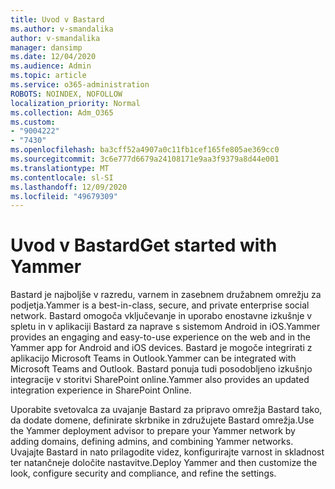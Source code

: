 ```yaml
---
title: Uvod v Bastard
ms.author: v-smandalika
author: v-smandalika
manager: dansimp
ms.date: 12/04/2020
ms.audience: Admin
ms.topic: article
ms.service: o365-administration
ROBOTS: NOINDEX, NOFOLLOW
localization_priority: Normal
ms.collection: Adm_O365
ms.custom:
- "9004222"
- "7430"
ms.openlocfilehash: ba3cff52a4907a0c11fb1cef165fe805ae369cc0
ms.sourcegitcommit: 3c6e777d6679a24108171e9aa3f9379a8d44e001
ms.translationtype: MT
ms.contentlocale: sl-SI
ms.lasthandoff: 12/09/2020
ms.locfileid: "49679309"
---
```

# <a name="get-started-with-yammer"></a><span data-ttu-id="715ab-102">Uvod v Bastard</span><span class="sxs-lookup"><span data-stu-id="715ab-102">Get started with Yammer</span></span>

<span data-ttu-id="715ab-103">Bastard je najboljše v razredu, varnem in zasebnem družabnem omrežju za podjetja.</span><span class="sxs-lookup"><span data-stu-id="715ab-103">Yammer is a best-in-class, secure, and private enterprise social network.</span></span> <span data-ttu-id="715ab-104">Bastard omogoča vključevanje in uporabo enostavne izkušnje v spletu in v aplikaciji Bastard za naprave s sistemom Android in iOS.</span><span class="sxs-lookup"><span data-stu-id="715ab-104">Yammer provides an engaging and easy-to-use experience on the web and in the Yammer app for Android and iOS devices.</span></span> <span data-ttu-id="715ab-105">Bastard je mogoče integrirati z aplikacijo Microsoft Teams in Outlook.</span><span class="sxs-lookup"><span data-stu-id="715ab-105">Yammer can be integrated with Microsoft Teams and Outlook.</span></span> <span data-ttu-id="715ab-106">Bastard ponuja tudi posodobljeno izkušnjo integracije v storitvi SharePoint online.</span><span class="sxs-lookup"><span data-stu-id="715ab-106">Yammer also provides an updated integration experience in SharePoint Online.</span></span>

<span data-ttu-id="715ab-107">Uporabite svetovalca za uvajanje Bastard za pripravo omrežja Bastard tako, da dodate domene, definirate skrbnike in združujete Bastard omrežja.</span><span class="sxs-lookup"><span data-stu-id="715ab-107">Use the Yammer deployment advisor to prepare your Yammer network by adding domains, defining admins, and combining Yammer networks.</span></span> <span data-ttu-id="715ab-108">Uvajajte Bastard in nato prilagodite videz, konfigurirajte varnost in skladnost ter natančneje določite nastavitve.</span><span class="sxs-lookup"><span data-stu-id="715ab-108">Deploy Yammer and then customize the look, configure security and compliance, and refine the settings.</span></span>